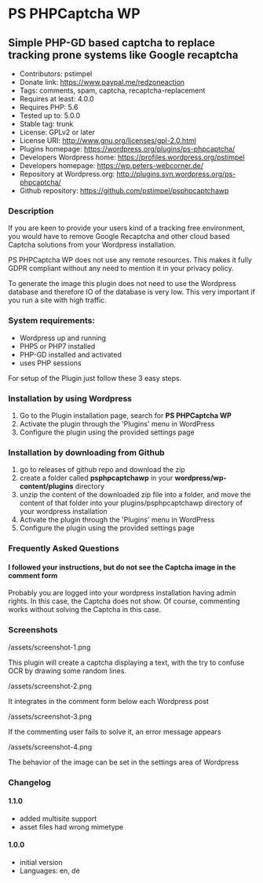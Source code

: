 # PS PHPCaptcha WP
## Simple PHP-GD based captcha to replace tracking prone systems like Google recaptcha

* Contributors: pstimpel
* Donate link: https://www.paypal.me/redzoneaction
* Tags: comments, spam, captcha, recaptcha-replacement
* Requires at least: 4.0.0
* Requires PHP: 5.6
* Tested up to: 5.0.0
* Stable tag: trunk
* License: GPLv2 or later
* License URI: http://www.gnu.org/licenses/gpl-2.0.html
* Plugins homepage: https://wordpress.org/plugins/ps-phpcaptcha/
* Developers Wordpress home: https://profiles.wordpress.org/pstimpel
* Developers homepage: https://wp.peters-webcorner.de/
* Repository at Wordpress.org: http://plugins.svn.wordpress.org/ps-phpcaptcha/
* Github repository: https://github.com/pstimpel/psphpcaptchawp

### Description

If you are keen to provide your users kind of a tracking free environment, you would have to remove
Google Recaptcha and other cloud based Captcha solutions from your Wordpress installation.

PS PHPCaptcha WP does not use any remote resources. This makes it fully GDPR compliant without any need to mention it
in your privacy policy.

To generate the image this plugin does not need to use the Wordpress database and therefore IO of the database is very low.
This very important if you run a site with high traffic.

### System requirements:
* Wordpress up and running
* PHP5 or PHP7 installed
* PHP-GD installed and activated
* uses PHP sessions

For setup of the Plugin just follow these 3 easy steps.

### Installation by using Wordpress

1. Go to the Plugin installation page, search for **PS PHPCaptcha WP**
1. Activate the plugin through the 'Plugins' menu in WordPress
1. Configure the plugin using the provided settings page

### Installation by downloading from Github

1. go to releases of github repo and download the zip
1. create a folder called **psphpcaptchawp** in your **wordpress/wp-content/plugins** directory 
1. unzip the content of the downloaded zip file into a folder, and move the content of that folder into your plugins/psphpcaptchawp directory of your wordpress installation
1. Activate the plugin through the 'Plugins' menu in WordPress
1. Configure the plugin using the provided settings page

### Frequently Asked Questions 

#### I followed your instructions, but do not see the Captcha image in the comment form 

Probably you are logged into your wordpress installation having admin rights. In this case, the Captcha does not show.
Of course, commenting works without solving the Captcha in this case.

### Screenshots

/assets/screenshot-1.png

This plugin will create a captcha displaying a text, with the try to confuse OCR by drawing some random lines.

/assets/screenshot-2.png

It integrates in the comment form below each Wordpress post

/assets/screenshot-3.png

If the commenting user fails to solve it, an error message appears

/assets/screenshot-4.png

The behavior of the image can be set in the settings area of Wordpress

### Changelog

#### 1.1.0 
* added multisite support
* asset files had wrong mimetype

#### 1.0.0
* initial version
* Languages: en, de


